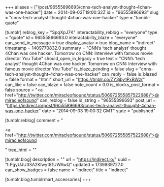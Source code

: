 +++
aliases = ["/post/96555896693/cnns-tech-analyst-thought-4chan-was-one-hacker"]
date = 2014-09-03T19:00:32Z
id = "96555896693"
slug = "cnns-tech-analyst-thought-4chan-was-one-hacker"
type = "tumblr-quote"

[tumblr]
reblog_key = "SpqXpJ7K"
interactability_reblog = "everyone"
type = "quote"
id = 96555896693.0
interactability_blaze = "everyone"
can_send_in_message = true
display_avatar = true
blog_name = "indirect"
timestamp = 1409770832.0
summary = "CNN’s ‘tech analyst’ thought 4Chan was one hacker. Tomorrow on CNN: Interview with famous movie director You Tube"
should_open_in_legacy = true
text = "CNN&rsquo;s &lsquo;tech analyst&rsquo; thought 4Chan was one hacker. Tomorrow on CNN: Interview with famous movie director You Tube"
is_blaze_pending = false
slug = "cnns-tech-analyst-thought-4chan-was-one-hacker"
can_reply = false
is_blazed = false
format = "html"
short_url = "https://tmblr.co/ZY3jby1PxBWzr"
can_like = false
can_blaze = false
note_count = 0.0
is_blocks_post_format = false
source = "<a href=\"http://twitter.com/miracleofsound/status/506972555857522688\">@miracleofsound</a>"
can_reblog = false
id_string = "96555896693"
post_url = "https://indirect.io/post/96555896693/cnns-tech-analyst-thought-4chan-was-one-hacker"
date = "2014-09-03 19:00:32 GMT"
state = "published"

[tumblr.reblog]
comment = "<p><a href=\"http://twitter.com/miracleofsound/status/506972555857522688\">@miracleofsound</a></p>"
tree_html = ""

[tumblr.blog]
description = ""
url = "https://indirect.io/"
uuid = "t:PgyUJU3SA2Klwyt81UWAwQ"
updated = 1739939727.0
can_show_badges = false
name = "indirect"
title = "indirect"

[tumblr.blog.tumblrmart_accessories]
+++
